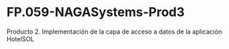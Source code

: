 # FP.059-NAGASystems-Prod3
Producto 2. Implementación de la capa de acceso a datos de la aplicación HotelSOL
